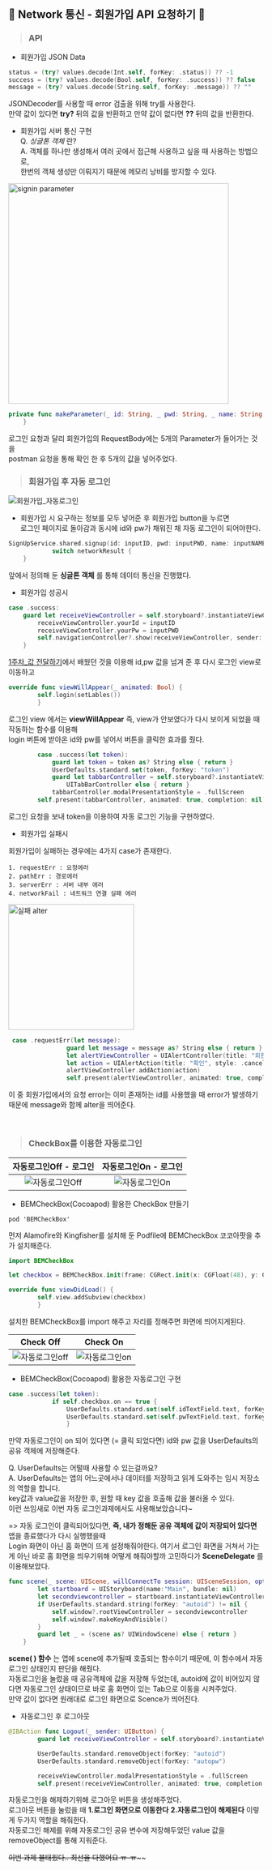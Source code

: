 ## 🧸 Network 통신 - 회원가입 API 요청하기 🧸

> ### API

* 회원가입 JSON Data

```swift
status = (try? values.decode(Int.self, forKey: .status)) ?? -1
success = (try? values.decode(Bool.self, forKey: .success)) ?? false
message = (try? values.decode(String.self, forKey: .message)) ?? ""
```
JSONDecoder를 사용할 때 error 검출을 위해 try를 사용한다.<br>
만약 값이 있다면 **try?** 뒤의 값을 반환하고 만약 값이 없다면 **??** 뒤의 값을 반환한다.

* 회원가입 서버 통신 구현<br>
Q. *싱글톤 객체* 란?<br>
A. 객체를 하나만 생성해서 여러 곳에서 접근해 사용하고 싶을 때 사용하는 방법으로,<br>
한번의 객체 생성만 이뤄지기 때문에 메모리 낭비를 방지할 수 있다.

<img width="435" alt="signin parameter" src="https://user-images.githubusercontent.com/51286963/82601604-c819ad80-9bea-11ea-8fb5-e25ff2299b5c.png">

```swift
private func makeParameter(_ id: String, _ pwd: String, _ name: String, _ email: String, _ phone: String) -> Parameters { return ["id": id, "password": pwd, "name": name, "email": email, "phone": phone]
    }
```
로그인 요청과 달리 회원가입의 RequestBody에는 5개의 Parameter가 들어가는 것을<br>
postman 요청을 통해 확인 한 후 5개의 값을 넣어주었다.
<br>
> ### 회원가입 후 자동 로그인

![회원가입_자동로그인](./사진/회원가입_자동로그인.gif)
- 회원가입 시 요구하는 정보를 모두 넣어준 후 회원가입 button을 누르면 <br>
로그인 페이지로 돌아감과 동시에 id와 pw가 채워진 채 자동 로그인이 되어야한다.

```swift
SignUpService.shared.signup(id: inputID, pwd: inputPWD, name: inputNAME, email: inputEMAIL, phone: inputPHONE) { networkResult in
            switch networkResult {
    }
```
앞에서 정의해 둔 **싱글톤 객체** 를 통해 데이터 통신을 진행했다.

- 회원가입 성공시

```swift
case .success:
    guard let receiveViewController = self.storyboard?.instantiateViewController(identifier: "mainviewcontroller") as? MainViewController else { return }
        receiveViewController.yourId = inputID
        receiveViewController.yourPw = inputPWD
        self.navigationController?.show(receiveViewController, sender: self)
    }
```
[1주차_값 전달하기](./1stweek.md)에서 배웠던 것을 이용해 id,pw 값을 넘겨 준 후 다시 로그인 view로 이동하고

```swift
override func viewWillAppear(_ animated: Bool) {
        self.login(setLables())
        }
```
로그인 view 에서는 **viewWillAppear** 즉, view가 안보였다가 다시 보이게 되었을 때 작동하는 함수를 이용해<br>
login 버튼에 받아온 id와 pw를 넣어서 버튼을 클릭한 효과를 줬다.

```swift
        case .success(let token):
            guard let token = token as? String else { return }
            UserDefaults.standard.set(token, forKey: "token")
            guard let tabbarController = self.storyboard?.instantiateViewController(identifier:"customTabbarController") as?
                UITabBarController else { return }
            tabbarController.modalPresentationStyle = .fullScreen
        self.present(tabbarController, animated: true, completion: nil)
```
로그인 요청을 보내 token을 이용하여 자동 로그인 기능을 구현하였다.

- 회원가입 실패시

회원가입이 실패하는 경우에는 4가지 case가 존재한다.

    1. requestErr : 요청에러
    2. pathErr : 경로에러
    3. serverErr : 서버 내부 에러
    4. networkFail : 네트워크 연결 실패 에러 

<img width="248" alt="실패 alter" src="https://user-images.githubusercontent.com/51286963/82604185-dd90d680-9bee-11ea-9ee6-410c32f5d84a.png">

```swift
 case .requestErr(let message):
                guard let message = message as? String else { return }
                let alertViewController = UIAlertController(title: "회원가입 실패", message: message, preferredStyle: .alert)
                let action = UIAlertAction(title: "확인", style: .cancel, handler: nil)
                alertViewController.addAction(action)
                self.present(alertViewController, animated: true, completion: nil)
```
이 중 회원가입에서의 요청 error는 이미 존재하는 id를 사용했을 때 error가 발생하기 때문에 message와 함께 alter을 띄어준다.

<br>

> ### CheckBox를 이용한 자동로그인

자동로그인Off - 로그인           |  자동로그인On - 로그인
:-------------------------:|:-------------------------:
![자동로그인Off](./사진/자동로그인Off.gif) |  ![자동로그인On](./사진/자동로그인On.gif)

- BEMCheckBox(Cocoapod) 활용한 CheckBox 만들기

```
pod 'BEMCheckBox'
```
먼저 Alamofire와 Kingfisher를 설치해 둔 Podfile에 BEMCheckBox 코코아팟을 추가 설치해준다.

```swift
import BEMCheckBox

let checkbox = BEMCheckBox.init(frame: CGRect.init(x: CGFloat(48), y: CGFloat(395), width: CGFloat(15), height: CGFloat(15)))

override func viewDidLoad() {
        self.view.addSubview(checkbox) 
        }
```
설치한 BEMCheckBox를 import 해주고 자리를 정해주면 화면에 띄어지게된다.

Check Off             |  Check On
:-------------------------:|:-------------------------:
<img alt="자동로그인off" src="https://user-images.githubusercontent.com/51286963/82660309-19668300-9c65-11ea-9e61-ceeb782bdeef.png" >  |  <img alt="자동로그인on" src="https://user-images.githubusercontent.com/51286963/82660322-1ec3cd80-9c65-11ea-8d77-56a021a1bdd4.png">


- BEMCheckBox(Cocoapod) 활용한 자동로그인 구현

```swift
case .success(let token):
            if self.checkbox.on == true { 
                UserDefaults.standard.set(self.idTextField.text, forKey: "autoid")
                UserDefaults.standard.set(self.pwTextField.text, forKey: "autopw")
                }
```
만약 자동로그인이 on 되어 있다면 (= 클릭 되었다면) id와 pw 값을 UserDefaults의 공유 객체에 저장해준다.
> 
Q. UserDefaults는 어떨때 사용할 수 있는걸까요?<br>
A. UserDefaults는 앱의 어느곳에서나 데이터를 저장하고 읽게 도와주는 임시 저장소의 역할을 합니다.<br>
key값과 value값을 저장한 후, 원할 때 key 값을 호출해 값을 불러올 수 있다. <br>
이런 쓰임새로 이번 자동 로그인과제에서도 사용해보았습니다~

=> 자동 로그인이 클릭되어있다면, **즉, 내가 정해둔 공유 객체에 값이 저장되어 있다면** 앱을 종료했다가 다시 실행했을때 <br>
Login 화면이 아닌 홈 화면이 뜨게 설정해줘야한다. 여기서 로그인 화면을 거쳐서 가는게 아닌 바로 홈 화면을 띄우기위해 어떻게 해줘야할까 고민하다가 **SceneDelegate** 를 이용해보았다.

```swift
func scene(_ scene: UIScene, willConnectTo session: UISceneSession, options connectionOptions: UIScene.ConnectionOptions) {
        let startboard = UIStoryboard(name:"Main", bundle: nil)
        let secondviewcontroller = startboard.instantiateViewController(identifier: "customTabbarController")
        if UserDefaults.standard.string(forKey: "autoid") != nil {
            self.window?.rootViewController = secondviewcontroller
            self.window?.makeKeyAndVisible()
        }
        guard let _ = (scene as? UIWindowScene) else { return }
    }
```
**scene( ) 함수** 는 앱에 scene에 추가될때 호출되는 함수이기 때문에, 이 함수에서 자동로그인 상태인지 판단을 해줬다.<br>
자동로그인을 눌렀을 때 공유객체에 값을 저장해 두었는데,  autoid에 값이 비어있지 않다면 자동로그인 상태이므로 바로 홈 화면이 있는 Tab으로 이동을 시켜주었다.<br>
만약 값이 없다면 원래대로 로그인 화면으로 Scence가 띄어진다.

- 자동로그인 후 로그아웃

```swift
@IBAction func Logout(_ sender: UIButton) {
        guard let receiveViewController = self.storyboard?.instantiateViewController(identifier: "loginNavi") as? LoginNavigationViewController else {return}

        UserDefaults.standard.removeObject(forKey: "autoid")
        UserDefaults.standard.removeObject(forKey: "autopw")

        receiveViewController.modalPresentationStyle = .fullScreen
        self.present(receiveViewController, animated: true, completion: nil)
```
자동로그인을 해제하기위해 로그아웃 버튼을 생성해주었다. <br>
로그아웃 버튼을 눌렀을 때 **1.로그인 화면으로 이동한다** **2.자동로그인이 해제된다** 이렇게 두가지 역할을 해줘한다. <br>
자동로그인 해제를 위해 자동로그인 공유 변수에 저장해두었던 value 값을 removeObject를 통해 지워준다.


~~이번 과제 불태웠다.. 최선을 다했어요 ㅠ-ㅠ~~~~
